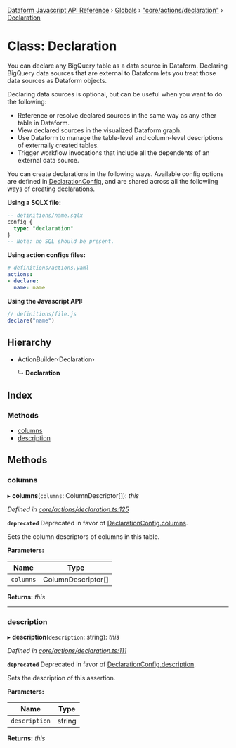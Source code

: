 [Dataform Javascript API Reference](../README.md) › [Globals](../globals.md) › ["core/actions/declaration"](../modules/_core_actions_declaration_.md) › [Declaration](_core_actions_declaration_.declaration.md)

# Class: Declaration

You can declare any BigQuery table as a data source in Dataform. Declaring BigQuery data
sources that are external to Dataform lets you treat those data sources as Dataform objects.

Declaring data sources is optional, but can be useful when you want to do the following:
* Reference or resolve declared sources in the same way as any other table in Dataform.
* View declared sources in the visualized Dataform graph.
* Use Dataform to manage the table-level and column-level descriptions of externally created
  tables.
* Trigger workflow invocations that include all the dependents of an external data source.

You can create declarations in the following ways. Available config options are defined in
[DeclarationConfig](configs#dataform-ActionConfig-DeclarationConfig), and are shared across all
the followiing ways of creating declarations.

**Using a SQLX file:**

```sql
-- definitions/name.sqlx
config {
  type: "declaration"
}
-- Note: no SQL should be present.
```

**Using action configs files:**

```yaml
# definitions/actions.yaml
actions:
- declare:
  name: name
```

**Using the Javascript API:**

```js
// definitions/file.js
declare("name")
```

## Hierarchy

* ActionBuilder‹Declaration›

  ↳ **Declaration**

## Index

### Methods

* [columns](_core_actions_declaration_.declaration.md#columns)
* [description](_core_actions_declaration_.declaration.md#description)

## Methods

###  columns

▸ **columns**(`columns`: ColumnDescriptor[]): *this*

*Defined in [core/actions/declaration.ts:125](https://github.com/dataform-co/dataform/blob/1a65ec82/core/actions/declaration.ts#L125)*

**`deprecated`** Deprecated in favor of
[DeclarationConfig.columns](configs#dataform-ActionConfig-DeclarationConfig).

Sets the column descriptors of columns in this table.

**Parameters:**

Name | Type |
------ | ------ |
`columns` | ColumnDescriptor[] |

**Returns:** *this*

___

###  description

▸ **description**(`description`: string): *this*

*Defined in [core/actions/declaration.ts:111](https://github.com/dataform-co/dataform/blob/1a65ec82/core/actions/declaration.ts#L111)*

**`deprecated`** Deprecated in favor of
[DeclarationConfig.description](configs#dataform-ActionConfig-DeclarationConfig).

Sets the description of this assertion.

**Parameters:**

Name | Type |
------ | ------ |
`description` | string |

**Returns:** *this*
